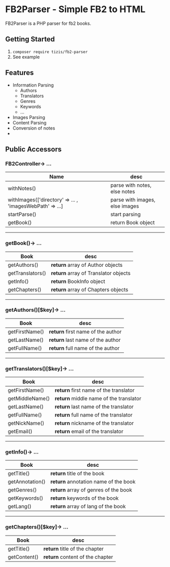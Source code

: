 
# FB2Parser - Simple FB2 to HTML

FB2Parser is a PHP parser for fb2 books.

## Getting Started
1. `composer require tizis/fb2-parser`
2. See example

## Features
- Information Parsing
    - Authors
    - Translators
    - Genres
    - Keywords
    - ...
- Images Parsing
- Content Parsing
- Conversion of notes
-
## Public Accessors
### FB2Controller-> ...
| Name | desc |
|--|--|
| withNotes() |  parse with notes, else notes|will be deleted|
| withImages(['directory' => ... , 'imagesWebPath' => ...] |  parse with images, else images|will be deleted|
| startParse()|  start parsing|
| getBook() |  return Book object|
--------
### getBook()-> ...
| Book | desc |
|--|--|
| getAuthors() |  **return** array of Author objects|
| getTranslators() |  **return** array of Translator objects|
| getInfo() |  **return** BookInfo object|
| getChapters() |  **return** array of Chapters objects|
--------
### getAuthors()[$key]-> ...
| Book | desc |
|--|--|
| getFirstName() |  **return** first name of the author|
| getLastName() |  **return** last name of the author|
| getFullName() |  **return** full name of the author|
--------
### getTranslators()[$key]-> ...
| Book | desc |
|--|--|
| getFirstName() |  **return** first name of the translator|
| getMiddleName() |  **return** middle name of the translator|
| getLastName() |  **return** last name of the translator|
| getFullName() |  **return** full name of the translator|
| getNickName() |  **return** nickname of the translator|
| getEmail() |  **return** email of the translator|
--------
### getInfo()-> ...
| Book | desc |
|--|--|
| getTitle() |  **return** title of the book|
| getAnnotation() |  **return** annotation name of the book|
| getGenres() |  **return** array of genres of the book|
| getKeywords() |  **return** keywords of the book|
| getLang() |  **return** array of lang of the book|
--------
### getChapters()[$key]-> ...
| Book | desc |
|--|--|
| getTitle() |  **return** title of the chapter|
| getContent() |  **return** content of the chapter|
